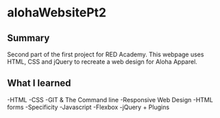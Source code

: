 # alohaWebsitePt2

## Summary

 Second part of the first project for RED Academy. This webpage uses HTML, CSS and jQuery to recreate a web design for Aloha Apparel.

## What I learned

-HTML
-CSS
-GIT & The Command line
-Responsive Web Design
-HTML forms
-Specificity
-Javascript
-Flexbox
-jQuery + Plugins

